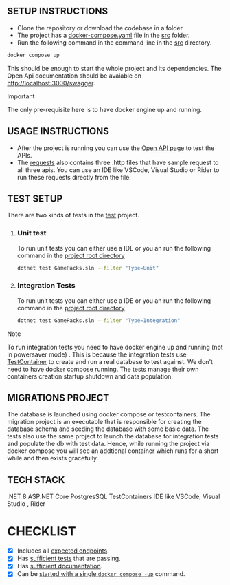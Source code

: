 ## SETUP INSTRUCTIONS

- Clone the repository or download the codebase in a folder.
- The project has a [docker-compose.yaml](./src/docker-compose.yaml) file in the [src](./src/) folder. 
- Run the following command in the command line in the [src](./src/) directory. 

```bash
docker compose up 
```
This should be enough to start the whole project and its dependencies. The Open Api documentation should be avaiable on [http://localhost:3000/swagger](http://localhost:3000/swagger).

> [!IMPORTANT]  
> The only pre-requisite here is to have docker engine up and running.


## USAGE INSTRUCTIONS

- After the project is running you can use the [Open API page](http://localhost:3000/swagger/index.html) to test the APIs.
- The [requests](./requests/) also contains three .http files that have sample request to all three apis. You can use an IDE like VSCode, Visual Studio or Rider to run these requests directly from the file.


## TEST SETUP

There are two kinds of tests in the [test](./tests/GamePacks.Service.Tests/GamePacks.Service.Tests.csproj) project.

1. ### Unit test 
   To run unit tests you can either use a IDE or you an run the following command in the [project root directory](./)
   ```bash
   dotnet test GamePacks.sln --filter "Type=Unit"    
   ```

2. ### Integration Tests
   To run unit tests you can either use a IDE or you an run the following command in the [project root directory](./)
   ```bash
   dotnet test GamePacks.sln --filter "Type=Integration"
   ```
   
> [!NOTE]  
> To run integration tests you need to have docker engine up and running (not in powersaver mode) . This is because the integration tests use [TestContainer](https://dotnet.testcontainers.org/modules/postgres/) to create and run a real database to test against. We don't need to have docker compose running. The tests manage their own containers creation startup shutdown and data population.


## MIGRATIONS PROJECT

The database is launched using docker compose or testcontainers. The migration project is an executable that is responsible for creating the database schema and seeding the database with some basic data. The tests also use the same project to launch the database for integration tests and populate the db with test data. Hence, while running the project via docker compose you will see an addtional container which runs for a short while and then exists gracefully.


## TECH STACK

.NET 8
ASP.NET Core
PostgresSQL
TestContainers
IDE like VSCode, Visual Studio , Rider

# CHECKLIST

- [X] Includes all [expected endpoints](./ProblemStatement.md/#api).
- [X] Has [sufficient tests](./ProblemStatement.md/#tests) that are passing.
- [X] Has [sufficient documentation](./ProblemStatement.md/#documentation).
- [X] Can be [started with a single `docker compose -up`](./ProblemStatement.md/#environment-and-infrastructure) command.